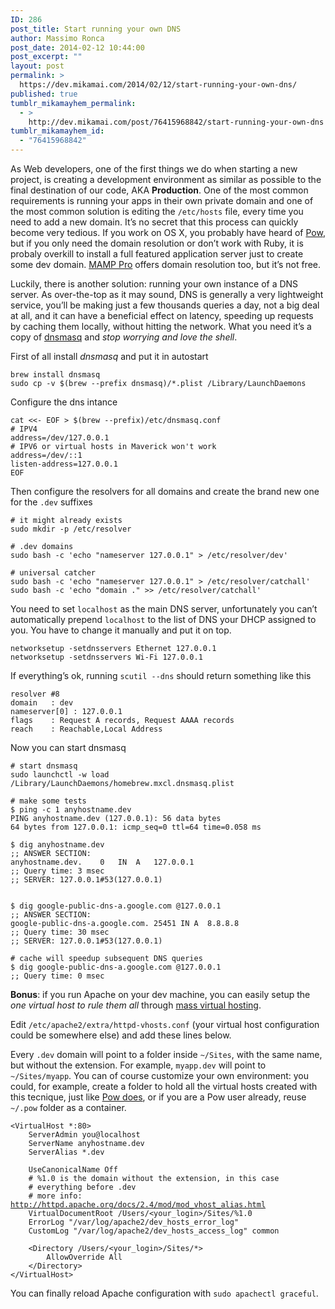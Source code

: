 ```yaml
---
ID: 286
post_title: Start running your own DNS
author: Massimo Ronca
post_date: 2014-02-12 10:44:00
post_excerpt: ""
layout: post
permalink: >
  https://dev.mikamai.com/2014/02/12/start-running-your-own-dns/
published: true
tumblr_mikamayhem_permalink:
  - >
    http://dev.mikamai.com/post/76415968842/start-running-your-own-dns
tumblr_mikamayhem_id:
  - "76415968842"
---
```

As Web developers, one of the first things we do when starting a new project, is creating a development environment as similar as possible to the final destination of our code, AKA <strong>Production</strong>.
One of the most common requirements is running your apps in their own private domain and one of the most common solution is editing the <code class="bash">/etc/hosts</code> file, every time you need to add a new domain.
It’s no secret that this process can quickly become very tedious.
If you work on OS X, you probably have heard of <a href="http://pow.cx/">Pow</a>, but if you only need the domain resolution or don’t work with Ruby, it is probaly overkill to install a full featured application server just to create some dev domain.
<a href="http://www.mamp.info/en/mamp-pro/index.html?utm_medium=twitter&amp;utm_source=twitterfeed">MAMP Pro</a> offers domain resolution too, but it’s not free.

Luckily, there is another solution: running your own instance of a DNS server.
As over-the-top as it may sound, DNS is generally a very lightweight service, you’ll be making just a few thousands queries a day, not a big deal at all, and it can have a beneficial effect on latency, speeding up requests by caching them locally, without hitting the network.
What you need it’s a copy of <a href="http://www.thekelleys.org.uk/dnsmasq/doc.html">dnsmasq</a> and <em>stop worrying and love the shell</em>.

<!--more-->

First of all install <em>dnsmasq</em> and put it in autostart
<pre><code class="bash">brew install dnsmasq  
sudo cp -v $(brew --prefix dnsmasq)/*.plist /Library/LaunchDaemons
</code></pre>
Configure the dns intance
<pre><code class="bash">cat &lt;&lt;- EOF &gt; $(brew --prefix)/etc/dnsmasq.conf
# IPV4
address=/dev/127.0.0.1
# IPV6 or virtual hosts in Maverick won't work
address=/dev/::1
listen-address=127.0.0.1
EOF
</code></pre>
Then configure the resolvers for all domains and create the brand new one for the <code class="bash">.dev</code> suffixes
<pre><code class="bash"># it might already exists
sudo mkdir -p /etc/resolver

# .dev domains
sudo bash -c 'echo "nameserver 127.0.0.1" &gt; /etc/resolver/dev'

# universal catcher
sudo bash -c 'echo "nameserver 127.0.0.1" &gt; /etc/resolver/catchall'
sudo bash -c 'echo "domain ." &gt;&gt; /etc/resolver/catchall'
</code></pre>
You need to set <code class="bash">localhost</code> as the main DNS server, unfortunately you can’t automatically prepend <code class="bash">localhost</code> to the list of DNS your DHCP assigned to you.
You have to change it manually and put it on top.
<pre><code class="bash">networksetup -setdnsservers Ethernet 127.0.0.1
networksetup -setdnsservers Wi-Fi 127.0.0.1
</code></pre>
If everything’s ok, running <code class="bash">scutil --dns</code> should return something like this
<pre><code class="bash">resolver #8
domain   : dev
nameserver[0] : 127.0.0.1
flags    : Request A records, Request AAAA records
reach    : Reachable,Local Address      
</code></pre>
Now you can start dnsmasq
<pre><code class="bash"># start dnsmasq
sudo launchctl -w load /Library/LaunchDaemons/homebrew.mxcl.dnsmasq.plist

# make some tests
$ ping -c 1 anyhostname.dev
PING anyhostname.dev (127.0.0.1): 56 data bytes
64 bytes from 127.0.0.1: icmp_seq=0 ttl=64 time=0.058 ms 

$ dig anyhostname.dev
;; ANSWER SECTION:
anyhostname.dev.    0   IN  A   127.0.0.1
;; Query time: 3 msec
;; SERVER: 127.0.0.1#53(127.0.0.1)


$ dig google-public-dns-a.google.com @127.0.0.1
;; ANSWER SECTION:
google-public-dns-a.google.com. 25451 IN A  8.8.8.8
;; Query time: 30 msec
;; SERVER: 127.0.0.1#53(127.0.0.1)  

# cache will speedup subsequent DNS queries
$ dig google-public-dns-a.google.com @127.0.0.1
;; Query time: 0 msec
</code></pre>
<strong>Bonus</strong>: if you run Apache on your dev machine, you can easily setup the <em>one virtual host to rule them all</em> through <a href="http://httpd.apache.org/docs/2.4/vhosts/mass.html">mass virtual hosting</a>.

Edit <code class="bash">/etc/apache2/extra/httpd-vhosts.conf</code> (your virtual host configuration could be somewhere else) and add these lines below.

Every <code class="bash">.dev</code> domain will point to a folder inside <code class="bash">~/Sites</code>, with the same name, but without the extension.
For example, <code class="bash">myapp.dev</code> will point to <code class="bash">~/Sites/myapp</code>.
You can of course customize your own environment: you could, for example, create a folder to hold all the virtual hosts created with this tecnique, just like <a href="http://pow.cx/manual.html">Pow does</a>, or if you are a Pow user already, reuse <code class="bash">~/.pow</code> folder as a container.
<pre><code class="apacheconf">&lt;VirtualHost *:80&gt;
    ServerAdmin you@localhost
    ServerName anyhostname.dev
    ServerAlias *.dev

    UseCanonicalName Off
    # %1.0 is the domain without the extension, in this case
    # everything before .dev
    # more info: <a href="http://httpd.apache.org/docs/2.4/mod/mod_vhost_alias.html">http://httpd.apache.org/docs/2.4/mod/mod_vhost_alias.html</a>
    VirtualDocumentRoot /Users/&lt;your_login&gt;/Sites/%1.0
    ErrorLog "/var/log/apache2/dev_hosts_error_log"
    CustomLog "/var/log/apache2/dev_hosts_access_log" common

    &lt;Directory /Users/&lt;your_login&gt;/Sites/*&gt;
        AllowOverride All
    &lt;/Directory&gt;    
&lt;/VirtualHost&gt;
</code></pre>
You can finally reload Apache configuration with <code class="bash">sudo apachectl graceful</code>.
